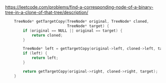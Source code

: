 https://leetcode.com/problems/find-a-corresponding-node-of-a-binary-tree-in-a-clone-of-that-tree/description/

```C
    TreeNode* getTargetCopy(TreeNode* original, TreeNode* cloned,
                            TreeNode* target) {
        if (original == NULL || original == target) {
            return cloned;
        }

        TreeNode* left = getTargetCopy(original->left, cloned->left, target);
        if (left) {
            return left;
        }

        return getTargetCopy(original->right, cloned->right, target);
    }
```
